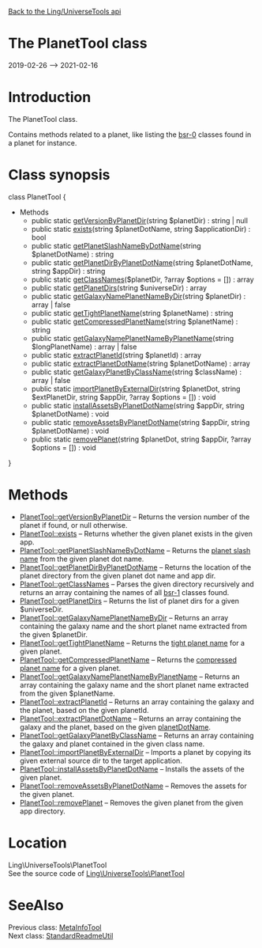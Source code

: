 [Back to the Ling/UniverseTools api](https://github.com/lingtalfi/UniverseTools/blob/master/doc/api/Ling/UniverseTools.md)



The PlanetTool class
================
2019-02-26 --> 2021-02-16






Introduction
============

The PlanetTool class.

Contains methods related to a planet, like listing the [bsr-0](https://github.com/lingtalfi/BumbleBee/blob/master/Autoload/convention.bsr0.eng.md) classes found in a planet for instance.



Class synopsis
==============


class <span class="pl-k">PlanetTool</span>  {

- Methods
    - public static [getVersionByPlanetDir](https://github.com/lingtalfi/UniverseTools/blob/master/doc/api/Ling/UniverseTools/PlanetTool/getVersionByPlanetDir.md)(string $planetDir) : string | null
    - public static [exists](https://github.com/lingtalfi/UniverseTools/blob/master/doc/api/Ling/UniverseTools/PlanetTool/exists.md)(string $planetDotName, string $applicationDir) : bool
    - public static [getPlanetSlashNameByDotName](https://github.com/lingtalfi/UniverseTools/blob/master/doc/api/Ling/UniverseTools/PlanetTool/getPlanetSlashNameByDotName.md)(string $planetDotName) : string
    - public static [getPlanetDirByPlanetDotName](https://github.com/lingtalfi/UniverseTools/blob/master/doc/api/Ling/UniverseTools/PlanetTool/getPlanetDirByPlanetDotName.md)(string $planetDotName, string $appDir) : string
    - public static [getClassNames](https://github.com/lingtalfi/UniverseTools/blob/master/doc/api/Ling/UniverseTools/PlanetTool/getClassNames.md)($planetDir, ?array $options = []) : array
    - public static [getPlanetDirs](https://github.com/lingtalfi/UniverseTools/blob/master/doc/api/Ling/UniverseTools/PlanetTool/getPlanetDirs.md)(string $universeDir) : array
    - public static [getGalaxyNamePlanetNameByDir](https://github.com/lingtalfi/UniverseTools/blob/master/doc/api/Ling/UniverseTools/PlanetTool/getGalaxyNamePlanetNameByDir.md)(string $planetDir) : array | false
    - public static [getTightPlanetName](https://github.com/lingtalfi/UniverseTools/blob/master/doc/api/Ling/UniverseTools/PlanetTool/getTightPlanetName.md)(string $planetName) : string
    - public static [getCompressedPlanetName](https://github.com/lingtalfi/UniverseTools/blob/master/doc/api/Ling/UniverseTools/PlanetTool/getCompressedPlanetName.md)(string $planetName) : string
    - public static [getGalaxyNamePlanetNameByPlanetName](https://github.com/lingtalfi/UniverseTools/blob/master/doc/api/Ling/UniverseTools/PlanetTool/getGalaxyNamePlanetNameByPlanetName.md)(string $longPlanetName) : array | false
    - public static [extractPlanetId](https://github.com/lingtalfi/UniverseTools/blob/master/doc/api/Ling/UniverseTools/PlanetTool/extractPlanetId.md)(string $planetId) : array
    - public static [extractPlanetDotName](https://github.com/lingtalfi/UniverseTools/blob/master/doc/api/Ling/UniverseTools/PlanetTool/extractPlanetDotName.md)(string $planetDotName) : array
    - public static [getGalaxyPlanetByClassName](https://github.com/lingtalfi/UniverseTools/blob/master/doc/api/Ling/UniverseTools/PlanetTool/getGalaxyPlanetByClassName.md)(string $className) : array | false
    - public static [importPlanetByExternalDir](https://github.com/lingtalfi/UniverseTools/blob/master/doc/api/Ling/UniverseTools/PlanetTool/importPlanetByExternalDir.md)(string $planetDot, string $extPlanetDir, string $appDir, ?array $options = []) : void
    - public static [installAssetsByPlanetDotName](https://github.com/lingtalfi/UniverseTools/blob/master/doc/api/Ling/UniverseTools/PlanetTool/installAssetsByPlanetDotName.md)(string $appDir, string $planetDotName) : void
    - public static [removeAssetsByPlanetDotName](https://github.com/lingtalfi/UniverseTools/blob/master/doc/api/Ling/UniverseTools/PlanetTool/removeAssetsByPlanetDotName.md)(string $appDir, string $planetDotName) : void
    - public static [removePlanet](https://github.com/lingtalfi/UniverseTools/blob/master/doc/api/Ling/UniverseTools/PlanetTool/removePlanet.md)(string $planetDot, string $appDir, ?array $options = []) : void

}






Methods
==============

- [PlanetTool::getVersionByPlanetDir](https://github.com/lingtalfi/UniverseTools/blob/master/doc/api/Ling/UniverseTools/PlanetTool/getVersionByPlanetDir.md) &ndash; Returns the version number of the planet if found, or null otherwise.
- [PlanetTool::exists](https://github.com/lingtalfi/UniverseTools/blob/master/doc/api/Ling/UniverseTools/PlanetTool/exists.md) &ndash; Returns whether the given planet exists in the given app.
- [PlanetTool::getPlanetSlashNameByDotName](https://github.com/lingtalfi/UniverseTools/blob/master/doc/api/Ling/UniverseTools/PlanetTool/getPlanetSlashNameByDotName.md) &ndash; Returns the [planet slash name](https://github.com/karayabin/universe-snapshot#the-planet-slash-name) from the given planet dot name.
- [PlanetTool::getPlanetDirByPlanetDotName](https://github.com/lingtalfi/UniverseTools/blob/master/doc/api/Ling/UniverseTools/PlanetTool/getPlanetDirByPlanetDotName.md) &ndash; Returns the location of the planet directory from the given planet dot name and app dir.
- [PlanetTool::getClassNames](https://github.com/lingtalfi/UniverseTools/blob/master/doc/api/Ling/UniverseTools/PlanetTool/getClassNames.md) &ndash; Parses the given directory recursively and returns an array containing the names of all [bsr-1](https://github.com/lingtalfi/TheScientist/blob/master/bsr-1.md) classes found.
- [PlanetTool::getPlanetDirs](https://github.com/lingtalfi/UniverseTools/blob/master/doc/api/Ling/UniverseTools/PlanetTool/getPlanetDirs.md) &ndash; Returns the list of planet dirs for a given $universeDir.
- [PlanetTool::getGalaxyNamePlanetNameByDir](https://github.com/lingtalfi/UniverseTools/blob/master/doc/api/Ling/UniverseTools/PlanetTool/getGalaxyNamePlanetNameByDir.md) &ndash; Returns an array containing the galaxy name and the short planet name extracted from the given $planetDir.
- [PlanetTool::getTightPlanetName](https://github.com/lingtalfi/UniverseTools/blob/master/doc/api/Ling/UniverseTools/PlanetTool/getTightPlanetName.md) &ndash; Returns the [tight planet name](https://github.com/lingtalfi/UniverseTools/blob/master/doc/pages/nomenclature.md#tight-planet-name) for a given planet.
- [PlanetTool::getCompressedPlanetName](https://github.com/lingtalfi/UniverseTools/blob/master/doc/api/Ling/UniverseTools/PlanetTool/getCompressedPlanetName.md) &ndash; Returns the [compressed planet name](https://github.com/karayabin/universe-snapshot#the-compressed-planet-name) for a given planet.
- [PlanetTool::getGalaxyNamePlanetNameByPlanetName](https://github.com/lingtalfi/UniverseTools/blob/master/doc/api/Ling/UniverseTools/PlanetTool/getGalaxyNamePlanetNameByPlanetName.md) &ndash; Returns an array containing the galaxy name and the short planet name extracted from the given $planetName.
- [PlanetTool::extractPlanetId](https://github.com/lingtalfi/UniverseTools/blob/master/doc/api/Ling/UniverseTools/PlanetTool/extractPlanetId.md) &ndash; Returns an array containing the galaxy and the planet, based on the given planetId.
- [PlanetTool::extractPlanetDotName](https://github.com/lingtalfi/UniverseTools/blob/master/doc/api/Ling/UniverseTools/PlanetTool/extractPlanetDotName.md) &ndash; Returns an array containing the galaxy and the planet, based on the given [planetDotName](https://github.com/karayabin/universe-snapshot#the-planet-dot-name).
- [PlanetTool::getGalaxyPlanetByClassName](https://github.com/lingtalfi/UniverseTools/blob/master/doc/api/Ling/UniverseTools/PlanetTool/getGalaxyPlanetByClassName.md) &ndash; Returns an array containing the galaxy and planet contained in the given class name.
- [PlanetTool::importPlanetByExternalDir](https://github.com/lingtalfi/UniverseTools/blob/master/doc/api/Ling/UniverseTools/PlanetTool/importPlanetByExternalDir.md) &ndash; Imports a planet by copying its given external source dir to the target application.
- [PlanetTool::installAssetsByPlanetDotName](https://github.com/lingtalfi/UniverseTools/blob/master/doc/api/Ling/UniverseTools/PlanetTool/installAssetsByPlanetDotName.md) &ndash; Installs the assets of the given planet.
- [PlanetTool::removeAssetsByPlanetDotName](https://github.com/lingtalfi/UniverseTools/blob/master/doc/api/Ling/UniverseTools/PlanetTool/removeAssetsByPlanetDotName.md) &ndash; Removes the assets for the given planet.
- [PlanetTool::removePlanet](https://github.com/lingtalfi/UniverseTools/blob/master/doc/api/Ling/UniverseTools/PlanetTool/removePlanet.md) &ndash; Removes the given planet from the given app directory.





Location
=============
Ling\UniverseTools\PlanetTool<br>
See the source code of [Ling\UniverseTools\PlanetTool](https://github.com/lingtalfi/UniverseTools/blob/master/PlanetTool.php)



SeeAlso
==============
Previous class: [MetaInfoTool](https://github.com/lingtalfi/UniverseTools/blob/master/doc/api/Ling/UniverseTools/MetaInfoTool.md)<br>Next class: [StandardReadmeUtil](https://github.com/lingtalfi/UniverseTools/blob/master/doc/api/Ling/UniverseTools/Util/StandardReadmeUtil.md)<br>
